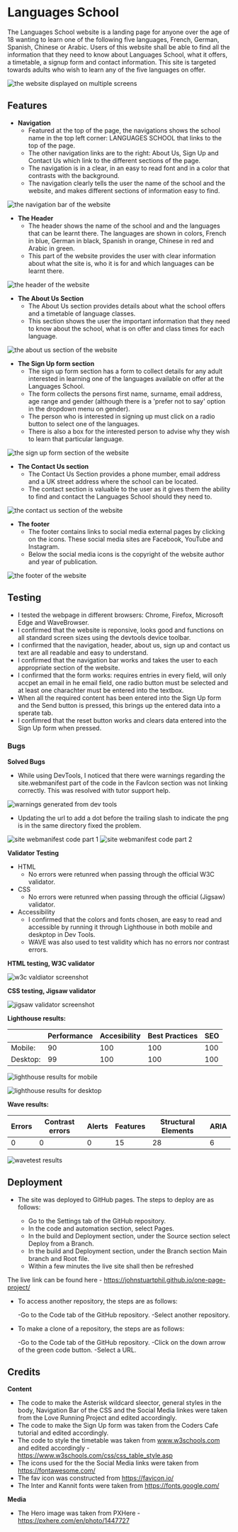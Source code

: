 

# Languages School

The Languages School website is a landing page for anyone over the age of 18 wanting to learn one of the following five languages, French, German, Spanish, Chinese or Arabic.
Users of this website shall be able to find all the information that they need to know about Languages School, what it offers, a timetable, a signup form and contact information. This site is targeted towards adults who wish to learn any of the five languages on offer. 

![the website displayed on multiple screens](assets/imagesforreadme/amirepsonsivescreenshots.PNG)

## Features 

- **Navigation**
  - Featured at the top of the page, the navigations shows the school name in the top left corner: LANGUAGES SCHOOL that links to the top of the page. 
  - The other navigation links are to the right: About Us, Sign Up and Contact Us which link to the different sections of the page.
  - The navigation is in a clear, in an easy to read font and in a color that contrasts with the background. 
  - The navigation clearly tells the user the name of the school and the website, and makes different sections of information easy to find. 

![the navigation bar of the website](assets/imagesforreadme/navbar.PNG)

- **The Header**
  - The header shows the name of the school and and the languages that can be learnt there. The languages are shown in colors, French in blue, German in black, Spanish in orange, Chinese in red and Arabic in green.
  - This part of the website provides the user with clear information about what the site is, who it is for and which languages can be learnt there.

![the header of the website](assets/imagesforreadme/hero.PNG)    

- **The About Us Section** 
  - The About Us section provides details about what the school offers and a timetable of language classes.
  - This section shows the user the important information that they need to know about the school, what is on offer and class times for each language.

![the about us section of the website](assets/imagesforreadme/aboutus.PNG)

- **The Sign Up form section**
  - The sign up form section has a form to collect details for any adult interested in learning one of the languages available on offer at the Languages School. 
  - The form collects the persons first name, surname, email address, age range and gender (although there is a 'prefer not to say' option in the dropdown menu on gender).
  - The person who is interested in signing up must click on a radio button to select one of the languages.
  - There is also a box for the interested person to advise why they wish to learn that particular language. 

![the sign up form section of the website](assets/imagesforreadme/signupform.PNG)

- **The Contact Us section**
  - The Contact Us Section provides a phone mumber, email address and a UK street address where the school can be located. 
  - The contact section is valuable to the user as it gives them the ability to find and contact the Languages School should they need to.

![the contact us section of the website](assets/imagesforreadme/contactus.PNG)

- **The footer**
  - The footer contains links to social media external pages by clicking on the icons. These social media sites are Facebook, YouTube and Instagram.
  - Below the social media icons is the copyright of the website author and year of publication.

![the footer of the website](assets/imagesforreadme/footer.PNG)

## Testing 
  - I tested the webpage in different browsers: Chrome, Firefox, Microsoft Edge and WaveBrowser.
  - I confirmed that the website is reponsive, looks good and functions on all standard screen sizes using the devtools device toolbar. 
  - I confirmed that the navigation, header, about us, sign up and contact us text are all readable and easy to understand.
  - I confirmed that the navigation bar works and takes the user to each appropriate section of the website.
  - I confirmed that the form works: requires entries in every field, will only accpet an email in he email field, one radio button must be selected and at least one charachter must be entered into the textbox.
  - When all the required content has been entered into the Sign Up form and the Send button is pressed, this brings up the entered data into a sperate tab. 
  - I confimred that the reset button works and clears data entered into the Sign Up form when pressed. 

### Bugs 

**Solved Bugs**
  - While using DevTools, I noticed that there were warnings regarding the site.webmanifest part of the code in the FavIcon section was not linking correctly. This was resolved with tutor support help.

![warnings generated from dev tools](assets/imagesforreadme/warning.png)

  - Updating the url to add a dot before the trailing slash to indicate the png is in the same directory fixed the problem.

![site webmanifest code part 1](assets/imagesforreadme/sitewebmanfest1.PNG)
![site webmanifest code part 2](assets/imagesforreadme/sitewebmanfest2.PNG)  

**Validator Testing**
- HTML 
  - No errors were retunred when passing through the official W3C validator.
- CSS 
  - No errors were retunred when passing through the official (Jigsaw) validator.
- Accessibility 
  - I confirmed that the colors and fonts chosen, are easy to read and accessible by running it through Lighthouse in both mobile and deskptop in Dev Tools.
  - WAVE was also used to test validity which has no errors nor contrast errors.

**HTML testing, W3C validator**

![w3c valdiator screenshot](assets/imagesforreadme/validatorhtml.PNG)

**CSS testing, Jigsaw validator**

![jigsaw validator screenshot](assets/imagesforreadme/validatorcss.PNG)

**Lighthouse results:**

|   | Performance  |Accesibility   |Best Practices    | SEO  |
|---|---|---|---|---|
| Mobile:  |  90 | 100  | 100  |100   |
| Desktop:  | 99  | 100  | 100  | 100  |


![lighthouse results for mobile](assets/imagesforreadme/lighthousemobile.PNG)

![lighthouse results for desktop](assets/imagesforreadme/lighthousedesktop.PNG)

**Wave results:**

| Errors  | Contrast errors  | Alerts  | Features  | Structural Elements  | ARIA  |
|---|---|---|---|---|---|
|  0 |  0 | 0  |  15 | 28  | 6  |

![wavetest results](assets/imagesforreadme/wavetest.PNG)

## Deployment 
- The site was deployed to GitHub pages. The steps to deploy are as follows:

  - Go to the Settings tab of the GitHub repository.
  - In the code and automation section, select Pages.
  - In the build and Deployment section, under the Source section select Deploy from a Branch.
  - In the build and Deployment section, under the Branch section Main branch and Root file.
  - Within a few minutes the live site shall then be refreshed

The live link can be found here - https://johnstuartphil.github.io/one-page-project/

- To access another repository, the steps are as follows:
  
  -Go to the Code tab of the GitHub repository.
  -Select another repository.

- To make a clone of a repository, the steps are as follows:

  -Go to the Code tab of the GitHub repository.
  -Click on the down arrow of the green code button.
  -Select a URL.

## Credits 

**Content**
- The code to make the Asterisk wildcard sleector, general styles in the body, Navigation Bar of the CSS and the Social Media linkes were taken from the Love Running Project and edited accordingly.
- The code to make the Sign Up form was taken from the Coders Cafe tutorial and edited accordingly.
- The code to style the timetable was taken from www.w3schools.com and edited accordingly - https://www.w3schools.com/css/css_table_style.asp
- The icons used for the the Social Media links were taken from https://fontawesome.com/
- The fav icon was constructed from https://favicon.io/
- The Inter and Kannit fonts were taken from https://fonts.google.com/

**Media** 
- The Hero image was taken from PXHere - https://pxhere.com/en/photo/1447727